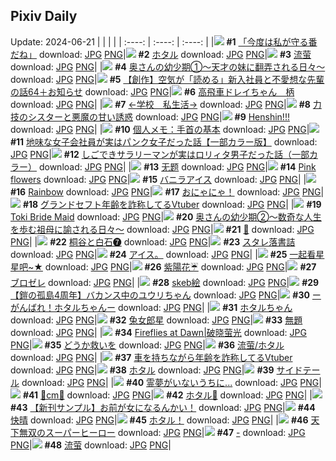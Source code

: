 ## Pixiv Daily
Update: 2024-06-21
|      |      |      |
| :----: | :----: | :----: |
|![](https://pixiv.microyu.workers.dev/c/240x480/img-master/img/2024/06/19/00/00/46/119764102_p0_master1200.jpg) **#1** [「今度は私が守る番だね」](https://www.pixiv.net/artworks/119764102) download: [JPG](https://pixiv.microyu.workers.dev/img-original/img/2024/06/19/00/00/46/119764102_p0.jpg) [PNG](https://pixiv.microyu.workers.dev/img-original/img/2024/06/19/00/00/46/119764102_p0.png)|![](https://pixiv.microyu.workers.dev/c/240x480/img-master/img/2024/06/19/00/00/35/119764067_p0_master1200.jpg) **#2** [ホタル](https://www.pixiv.net/artworks/119764067) download: [JPG](https://pixiv.microyu.workers.dev/img-original/img/2024/06/19/00/00/35/119764067_p0.jpg) [PNG](https://pixiv.microyu.workers.dev/img-original/img/2024/06/19/00/00/35/119764067_p0.png)|![](https://pixiv.microyu.workers.dev/c/240x480/img-master/img/2024/06/20/00/00/11/119791514_p0_master1200.jpg) **#3** [流萤](https://www.pixiv.net/artworks/119791514) download: [JPG](https://pixiv.microyu.workers.dev/img-original/img/2024/06/20/00/00/11/119791514_p0.jpg) [PNG](https://pixiv.microyu.workers.dev/img-original/img/2024/06/20/00/00/11/119791514_p0.png)|
|![](https://pixiv.microyu.workers.dev/c/240x480/img-master/img/2024/06/19/00/10/35/119764641_p0_master1200.jpg) **#4** [奥さんの幼少期①～天才の妹に翻弄される日々～](https://www.pixiv.net/artworks/119764641) download: [JPG](https://pixiv.microyu.workers.dev/img-original/img/2024/06/19/00/10/35/119764641_p0.jpg) [PNG](https://pixiv.microyu.workers.dev/img-original/img/2024/06/19/00/10/35/119764641_p0.png)|![](https://pixiv.microyu.workers.dev/c/240x480/img-master/img/2024/06/20/18/13/19/119808540_p0_master1200.jpg) **#5** [【創作】空気が「読める」新入社員と不愛想な先輩の話64＋お知らせ](https://www.pixiv.net/artworks/119808540) download: [JPG](https://pixiv.microyu.workers.dev/img-original/img/2024/06/20/18/13/19/119808540_p0.jpg) [PNG](https://pixiv.microyu.workers.dev/img-original/img/2024/06/20/18/13/19/119808540_p0.png)|![](https://pixiv.microyu.workers.dev/c/240x480/img-master/img/2024/06/19/09/37/21/119773201_p0_master1200.jpg) **#6** [高飛車ドレイちゃん　柄](https://www.pixiv.net/artworks/119773201) download: [JPG](https://pixiv.microyu.workers.dev/img-original/img/2024/06/19/09/37/21/119773201_p0.jpg) [PNG](https://pixiv.microyu.workers.dev/img-original/img/2024/06/19/09/37/21/119773201_p0.png)|
|![](https://pixiv.microyu.workers.dev/c/240x480/img-master/img/2024/06/20/13/34/43/119803991_p0_master1200.jpg) **#7** [←学校　私生活→](https://www.pixiv.net/artworks/119803991) download: [JPG](https://pixiv.microyu.workers.dev/img-original/img/2024/06/20/13/34/43/119803991_p0.jpg) [PNG](https://pixiv.microyu.workers.dev/img-original/img/2024/06/20/13/34/43/119803991_p0.png)|![](https://pixiv.microyu.workers.dev/c/240x480/img-master/img/2024/06/20/19/30/55/119810446_p0_master1200.jpg) **#8** [力技のシスターと悪魔の甘い誘惑](https://www.pixiv.net/artworks/119810446) download: [JPG](https://pixiv.microyu.workers.dev/img-original/img/2024/06/20/19/30/55/119810446_p0.jpg) [PNG](https://pixiv.microyu.workers.dev/img-original/img/2024/06/20/19/30/55/119810446_p0.png)|![](https://pixiv.microyu.workers.dev/c/240x480/img-master/img/2024/06/19/12/27/36/119775458_p0_master1200.jpg) **#9** [Henshin!!!](https://www.pixiv.net/artworks/119775458) download: [JPG](https://pixiv.microyu.workers.dev/img-original/img/2024/06/19/12/27/36/119775458_p0.jpg) [PNG](https://pixiv.microyu.workers.dev/img-original/img/2024/06/19/12/27/36/119775458_p0.png)|
|![](https://pixiv.microyu.workers.dev/c/240x480/img-master/img/2024/06/20/06/00/05/119797798_p0_master1200.jpg) **#10** [個人メモ：手首の基本](https://www.pixiv.net/artworks/119797798) download: [JPG](https://pixiv.microyu.workers.dev/img-original/img/2024/06/20/06/00/05/119797798_p0.jpg) [PNG](https://pixiv.microyu.workers.dev/img-original/img/2024/06/20/06/00/05/119797798_p0.png)|![](https://pixiv.microyu.workers.dev/c/240x480/img-master/img/2024/06/20/13/09/33/119803582_p0_master1200.jpg) **#11** [地味な女子会社員が実はパンク女子だった話【一部カラー版】](https://www.pixiv.net/artworks/119803582) download: [JPG](https://pixiv.microyu.workers.dev/img-original/img/2024/06/20/13/09/33/119803582_p0.jpg) [PNG](https://pixiv.microyu.workers.dev/img-original/img/2024/06/20/13/09/33/119803582_p0.png)|![](https://pixiv.microyu.workers.dev/c/240x480/img-master/img/2024/06/20/12/00/47/119802413_p0_master1200.jpg) **#12** [しごできサラリーマンが実はロリィタ男子だった話（一部カラー）](https://www.pixiv.net/artworks/119802413) download: [JPG](https://pixiv.microyu.workers.dev/img-original/img/2024/06/20/12/00/47/119802413_p0.jpg) [PNG](https://pixiv.microyu.workers.dev/img-original/img/2024/06/20/12/00/47/119802413_p0.png)|
|![](https://pixiv.microyu.workers.dev/c/240x480/img-master/img/2024/06/19/00/01/12/119764162_p0_master1200.jpg) **#13** [无题](https://www.pixiv.net/artworks/119764162) download: [JPG](https://pixiv.microyu.workers.dev/img-original/img/2024/06/19/00/01/12/119764162_p0.jpg) [PNG](https://pixiv.microyu.workers.dev/img-original/img/2024/06/19/00/01/12/119764162_p0.png)|![](https://pixiv.microyu.workers.dev/c/240x480/img-master/img/2024/06/19/18/34/18/119781705_p0_master1200.jpg) **#14** [Pink flowers](https://www.pixiv.net/artworks/119781705) download: [JPG](https://pixiv.microyu.workers.dev/img-original/img/2024/06/19/18/34/18/119781705_p0.jpg) [PNG](https://pixiv.microyu.workers.dev/img-original/img/2024/06/19/18/34/18/119781705_p0.png)|![](https://pixiv.microyu.workers.dev/c/240x480/img-master/img/2024/06/20/21/04/24/119813240_p0_master1200.jpg) **#15** [バニラアイス](https://www.pixiv.net/artworks/119813240) download: [JPG](https://pixiv.microyu.workers.dev/img-original/img/2024/06/20/21/04/24/119813240_p0.jpg) [PNG](https://pixiv.microyu.workers.dev/img-original/img/2024/06/20/21/04/24/119813240_p0.png)|
|![](https://pixiv.microyu.workers.dev/c/240x480/img-master/img/2024/06/19/18/30/37/119781620_p0_master1200.jpg) **#16** [Rainbow](https://www.pixiv.net/artworks/119781620) download: [JPG](https://pixiv.microyu.workers.dev/img-original/img/2024/06/19/18/30/37/119781620_p0.jpg) [PNG](https://pixiv.microyu.workers.dev/img-original/img/2024/06/19/18/30/37/119781620_p0.png)|![](https://pixiv.microyu.workers.dev/c/240x480/img-master/img/2024/06/19/00/00/08/119763971_p0_master1200.jpg) **#17** [おにゃにゃ！](https://www.pixiv.net/artworks/119763971) download: [JPG](https://pixiv.microyu.workers.dev/img-original/img/2024/06/19/00/00/08/119763971_p0.jpg) [PNG](https://pixiv.microyu.workers.dev/img-original/img/2024/06/19/00/00/08/119763971_p0.png)|![](https://pixiv.microyu.workers.dev/c/240x480/img-master/img/2024/06/19/21/35/57/119786759_p0_master1200.jpg) **#18** [グランドセフト年齢を詐称してるVtuber](https://www.pixiv.net/artworks/119786759) download: [JPG](https://pixiv.microyu.workers.dev/img-original/img/2024/06/19/21/35/57/119786759_p0.jpg) [PNG](https://pixiv.microyu.workers.dev/img-original/img/2024/06/19/21/35/57/119786759_p0.png)|
|![](https://pixiv.microyu.workers.dev/c/240x480/img-master/img/2024/06/19/13/04/16/119776097_p0_master1200.jpg) **#19** [Toki Bride Maid](https://www.pixiv.net/artworks/119776097) download: [JPG](https://pixiv.microyu.workers.dev/img-original/img/2024/06/19/13/04/16/119776097_p0.jpg) [PNG](https://pixiv.microyu.workers.dev/img-original/img/2024/06/19/13/04/16/119776097_p0.png)|![](https://pixiv.microyu.workers.dev/c/240x480/img-master/img/2024/06/20/00/16/05/119791921_p0_master1200.jpg) **#20** [奥さんの幼少期②〜数奇な人生を歩む祖母に諭される日々〜](https://www.pixiv.net/artworks/119791921) download: [JPG](https://pixiv.microyu.workers.dev/img-original/img/2024/06/20/00/16/05/119791921_p0.jpg) [PNG](https://pixiv.microyu.workers.dev/img-original/img/2024/06/20/00/16/05/119791921_p0.png)|![](https://pixiv.microyu.workers.dev/c/240x480/img-master/img/2024/06/19/00/11/18/119764636_p0_master1200.jpg) **#21** [🌸](https://www.pixiv.net/artworks/119764636) download: [JPG](https://pixiv.microyu.workers.dev/img-original/img/2024/06/19/00/11/18/119764636_p0.jpg) [PNG](https://pixiv.microyu.workers.dev/img-original/img/2024/06/19/00/11/18/119764636_p0.png)|
|![](https://pixiv.microyu.workers.dev/c/240x480/img-master/img/2024/06/20/08/21/29/119799523_p0_master1200.jpg) **#22** [桐谷と白石❼](https://www.pixiv.net/artworks/119799523) download: [JPG](https://pixiv.microyu.workers.dev/img-original/img/2024/06/20/08/21/29/119799523_p0.jpg) [PNG](https://pixiv.microyu.workers.dev/img-original/img/2024/06/20/08/21/29/119799523_p0.png)|![](https://pixiv.microyu.workers.dev/c/240x480/img-master/img/2024/06/19/22/53/00/119789327_p0_master1200.jpg) **#23** [スタレ落書詰](https://www.pixiv.net/artworks/119789327) download: [JPG](https://pixiv.microyu.workers.dev/img-original/img/2024/06/19/22/53/00/119789327_p0.jpg) [PNG](https://pixiv.microyu.workers.dev/img-original/img/2024/06/19/22/53/00/119789327_p0.png)|![](https://pixiv.microyu.workers.dev/c/240x480/img-master/img/2024/06/19/22/31/17/119788647_p0_master1200.jpg) **#24** [アイス。](https://www.pixiv.net/artworks/119788647) download: [JPG](https://pixiv.microyu.workers.dev/img-original/img/2024/06/19/22/31/17/119788647_p0.jpg) [PNG](https://pixiv.microyu.workers.dev/img-original/img/2024/06/19/22/31/17/119788647_p0.png)|
|![](https://pixiv.microyu.workers.dev/c/240x480/img-master/img/2024/06/19/13/08/51/119776152_p0_master1200.jpg) **#25** [一起看星星吧~★](https://www.pixiv.net/artworks/119776152) download: [JPG](https://pixiv.microyu.workers.dev/img-original/img/2024/06/19/13/08/51/119776152_p0.jpg) [PNG](https://pixiv.microyu.workers.dev/img-original/img/2024/06/19/13/08/51/119776152_p0.png)|![](https://pixiv.microyu.workers.dev/c/240x480/img-master/img/2024/06/19/01/18/15/119766472_p0_master1200.jpg) **#26** [紫陽花☔](https://www.pixiv.net/artworks/119766472) download: [JPG](https://pixiv.microyu.workers.dev/img-original/img/2024/06/19/01/18/15/119766472_p0.jpg) [PNG](https://pixiv.microyu.workers.dev/img-original/img/2024/06/19/01/18/15/119766472_p0.png)|![](https://pixiv.microyu.workers.dev/c/240x480/img-master/img/2024/06/19/17/56/21/119780688_p0_master1200.jpg) **#27** [ブロゼレ](https://www.pixiv.net/artworks/119780688) download: [JPG](https://pixiv.microyu.workers.dev/img-original/img/2024/06/19/17/56/21/119780688_p0.jpg) [PNG](https://pixiv.microyu.workers.dev/img-original/img/2024/06/19/17/56/21/119780688_p0.png)|
|![](https://pixiv.microyu.workers.dev/c/240x480/img-master/img/2024/06/19/23/17/31/119790096_p0_master1200.jpg) **#28** [skeb絵](https://www.pixiv.net/artworks/119790096) download: [JPG](https://pixiv.microyu.workers.dev/img-original/img/2024/06/19/23/17/31/119790096_p0.jpg) [PNG](https://pixiv.microyu.workers.dev/img-original/img/2024/06/19/23/17/31/119790096_p0.png)|![](https://pixiv.microyu.workers.dev/c/240x480/img-master/img/2024/06/19/01/46/27/119767170_p0_master1200.jpg) **#29** [【鎧の孤島4周年】バカンス中のユウリちゃん](https://www.pixiv.net/artworks/119767170) download: [JPG](https://pixiv.microyu.workers.dev/img-original/img/2024/06/19/01/46/27/119767170_p0.jpg) [PNG](https://pixiv.microyu.workers.dev/img-original/img/2024/06/19/01/46/27/119767170_p0.png)|![](https://pixiv.microyu.workers.dev/c/240x480/img-master/img/2024/06/20/18/59/42/119809584_p0_master1200.jpg) **#30** [ーがんばれ！ホタルちゃんー](https://www.pixiv.net/artworks/119809584) download: [JPG](https://pixiv.microyu.workers.dev/img-original/img/2024/06/20/18/59/42/119809584_p0.jpg) [PNG](https://pixiv.microyu.workers.dev/img-original/img/2024/06/20/18/59/42/119809584_p0.png)|
|![](https://pixiv.microyu.workers.dev/c/240x480/img-master/img/2024/06/19/11/31/02/119774658_p0_master1200.jpg) **#31** [ホタルちゃん](https://www.pixiv.net/artworks/119774658) download: [JPG](https://pixiv.microyu.workers.dev/img-original/img/2024/06/19/11/31/02/119774658_p0.jpg) [PNG](https://pixiv.microyu.workers.dev/img-original/img/2024/06/19/11/31/02/119774658_p0.png)|![](https://pixiv.microyu.workers.dev/c/240x480/img-master/img/2024/06/19/01/11/27/119764095_p0_master1200.jpg) **#32** [兔女郎星](https://www.pixiv.net/artworks/119764095) download: [JPG](https://pixiv.microyu.workers.dev/img-original/img/2024/06/19/01/11/27/119764095_p0.jpg) [PNG](https://pixiv.microyu.workers.dev/img-original/img/2024/06/19/01/11/27/119764095_p0.png)|![](https://pixiv.microyu.workers.dev/c/240x480/img-master/img/2024/06/19/00/00/32/119764058_p0_master1200.jpg) **#33** [無題](https://www.pixiv.net/artworks/119764058) download: [JPG](https://pixiv.microyu.workers.dev/img-original/img/2024/06/19/00/00/32/119764058_p0.jpg) [PNG](https://pixiv.microyu.workers.dev/img-original/img/2024/06/19/00/00/32/119764058_p0.png)|
|![](https://pixiv.microyu.workers.dev/c/240x480/img-master/img/2024/06/19/01/37/14/119766986_p0_master1200.jpg) **#34** [Fireflies at Dawn|破晓萤光](https://www.pixiv.net/artworks/119766986) download: [JPG](https://pixiv.microyu.workers.dev/img-original/img/2024/06/19/01/37/14/119766986_p0.jpg) [PNG](https://pixiv.microyu.workers.dev/img-original/img/2024/06/19/01/37/14/119766986_p0.png)|![](https://pixiv.microyu.workers.dev/c/240x480/img-master/img/2024/06/19/12/00/07/119775085_p0_master1200.jpg) **#35** [どうか救いを](https://www.pixiv.net/artworks/119775085) download: [JPG](https://pixiv.microyu.workers.dev/img-original/img/2024/06/19/12/00/07/119775085_p0.jpg) [PNG](https://pixiv.microyu.workers.dev/img-original/img/2024/06/19/12/00/07/119775085_p0.png)|![](https://pixiv.microyu.workers.dev/c/240x480/img-master/img/2024/06/19/00/00/47/119764103_p0_master1200.jpg) **#36** [流萤/ホタル](https://www.pixiv.net/artworks/119764103) download: [JPG](https://pixiv.microyu.workers.dev/img-original/img/2024/06/19/00/00/47/119764103_p0.jpg) [PNG](https://pixiv.microyu.workers.dev/img-original/img/2024/06/19/00/00/47/119764103_p0.png)|
|![](https://pixiv.microyu.workers.dev/c/240x480/img-master/img/2024/06/20/21/14/00/119813568_p0_master1200.jpg) **#37** [車を持ちながら年齢を詐称してるVtuber](https://www.pixiv.net/artworks/119813568) download: [JPG](https://pixiv.microyu.workers.dev/img-original/img/2024/06/20/21/14/00/119813568_p0.jpg) [PNG](https://pixiv.microyu.workers.dev/img-original/img/2024/06/20/21/14/00/119813568_p0.png)|![](https://pixiv.microyu.workers.dev/c/240x480/img-master/img/2024/06/20/00/00/16/119791540_p0_master1200.jpg) **#38** [ホタル](https://www.pixiv.net/artworks/119791540) download: [JPG](https://pixiv.microyu.workers.dev/img-original/img/2024/06/20/00/00/16/119791540_p0.jpg) [PNG](https://pixiv.microyu.workers.dev/img-original/img/2024/06/20/00/00/16/119791540_p0.png)|![](https://pixiv.microyu.workers.dev/c/240x480/img-master/img/2024/06/20/14/34/58/119804911_p0_master1200.jpg) **#39** [サイドテール](https://www.pixiv.net/artworks/119804911) download: [JPG](https://pixiv.microyu.workers.dev/img-original/img/2024/06/20/14/34/58/119804911_p0.jpg) [PNG](https://pixiv.microyu.workers.dev/img-original/img/2024/06/20/14/34/58/119804911_p0.png)|
|![](https://pixiv.microyu.workers.dev/c/240x480/img-master/img/2024/06/20/10/49/43/119801328_p0_master1200.jpg) **#40** [霊夢がいないうちに...](https://www.pixiv.net/artworks/119801328) download: [JPG](https://pixiv.microyu.workers.dev/img-original/img/2024/06/20/10/49/43/119801328_p0.jpg) [PNG](https://pixiv.microyu.workers.dev/img-original/img/2024/06/20/10/49/43/119801328_p0.png)|![](https://pixiv.microyu.workers.dev/c/240x480/img-master/img/2024/06/19/20/53/45/119785316_p0_master1200.jpg) **#41** [🌹cm🔹](https://www.pixiv.net/artworks/119785316) download: [JPG](https://pixiv.microyu.workers.dev/img-original/img/2024/06/19/20/53/45/119785316_p0.jpg) [PNG](https://pixiv.microyu.workers.dev/img-original/img/2024/06/19/20/53/45/119785316_p0.png)|![](https://pixiv.microyu.workers.dev/c/240x480/img-master/img/2024/06/20/01/52/17/119794670_p0_master1200.jpg) **#42** [ホタル🎨](https://www.pixiv.net/artworks/119794670) download: [JPG](https://pixiv.microyu.workers.dev/img-original/img/2024/06/20/01/52/17/119794670_p0.jpg) [PNG](https://pixiv.microyu.workers.dev/img-original/img/2024/06/20/01/52/17/119794670_p0.png)|
|![](https://pixiv.microyu.workers.dev/c/240x480/img-master/img/2024/06/20/00/03/25/119791865_p0_master1200.jpg) **#43** [【新刊サンプル】お前が女になるんかい！](https://www.pixiv.net/artworks/119791865) download: [JPG](https://pixiv.microyu.workers.dev/img-original/img/2024/06/20/00/03/25/119791865_p0.jpg) [PNG](https://pixiv.microyu.workers.dev/img-original/img/2024/06/20/00/03/25/119791865_p0.png)|![](https://pixiv.microyu.workers.dev/c/240x480/img-master/img/2024/06/20/19/06/33/119808926_p0_master1200.jpg) **#44** [快晴](https://www.pixiv.net/artworks/119808926) download: [JPG](https://pixiv.microyu.workers.dev/img-original/img/2024/06/20/19/06/33/119808926_p0.jpg) [PNG](https://pixiv.microyu.workers.dev/img-original/img/2024/06/20/19/06/33/119808926_p0.png)|![](https://pixiv.microyu.workers.dev/c/240x480/img-master/img/2024/06/19/04/14/37/119769330_p0_master1200.jpg) **#45** [ホタル！](https://www.pixiv.net/artworks/119769330) download: [JPG](https://pixiv.microyu.workers.dev/img-original/img/2024/06/19/04/14/37/119769330_p0.jpg) [PNG](https://pixiv.microyu.workers.dev/img-original/img/2024/06/19/04/14/37/119769330_p0.png)|
|![](https://pixiv.microyu.workers.dev/c/240x480/img-master/img/2024/06/19/08/00/07/119772020_p0_master1200.jpg) **#46** [天下無双のスーパーヒーロー](https://www.pixiv.net/artworks/119772020) download: [JPG](https://pixiv.microyu.workers.dev/img-original/img/2024/06/19/08/00/07/119772020_p0.jpg) [PNG](https://pixiv.microyu.workers.dev/img-original/img/2024/06/19/08/00/07/119772020_p0.png)|![](https://pixiv.microyu.workers.dev/c/240x480/img-master/img/2024/06/20/00/00/11/119791518_p0_master1200.jpg) **#47** [-](https://www.pixiv.net/artworks/119791518) download: [JPG](https://pixiv.microyu.workers.dev/img-original/img/2024/06/20/00/00/11/119791518_p0.jpg) [PNG](https://pixiv.microyu.workers.dev/img-original/img/2024/06/20/00/00/11/119791518_p0.png)|![](https://pixiv.microyu.workers.dev/c/240x480/img-master/img/2024/06/19/18/34/13/119781704_p0_master1200.jpg) **#48** [流萤](https://www.pixiv.net/artworks/119781704) download: [JPG](https://pixiv.microyu.workers.dev/img-original/img/2024/06/19/18/34/13/119781704_p0.jpg) [PNG](https://pixiv.microyu.workers.dev/img-original/img/2024/06/19/18/34/13/119781704_p0.png)|
